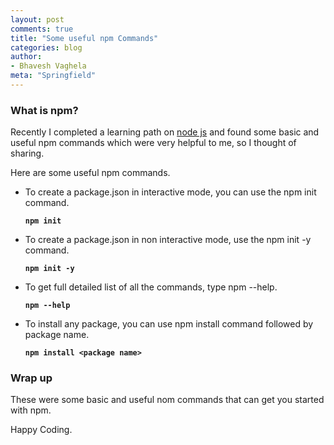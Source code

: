 ```yaml
---
layout: post
comments: true
title: "Some useful npm Commands"
categories: blog
author:
- Bhavesh Vaghela
meta: "Springfield"
---
```


### What is npm?
Recently I completed a learning path on [node js](https://docs.microsoft.com/en-in/learn/paths/build-javascript-applications-nodejs/) and found some basic and useful npm commands which were very helpful to me, so I thought of sharing.

Here are some useful npm commands.

- To create a package.json in interactive mode, you can use the npm init command.

  **`npm init`**

 - To create a package.json in non interactive mode, use the npm init -y command.

	**`npm init -y`**

- To get full detailed list of all the commands, type npm --help.

  **`npm --help`**

- To install any package, you can use npm install command followed by package name.

  **`npm install <package name>`**

### Wrap up
These were some basic and useful nom commands that can get you started with npm.

Happy Coding.
